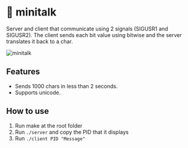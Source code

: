 # 📡 minitalk
Server and client that communicate using 2 signals (SIGUSR1 and SIGUSR2). The client sends each bit value using bitwise and the server translates it back to a char.

![minitalk](https://user-images.githubusercontent.com/74905890/129451065-d1f77eb8-6a26-43c5-8ee2-e10f374552b7.gif)

## Features
- Sends 1000 chars in less than 2 seconds.
- Supports unicode.

## How to use
1. Run make at the root folder
2. Run `./server` and copy the PID that it displays
3. Run `./client PID "Message"`

 
